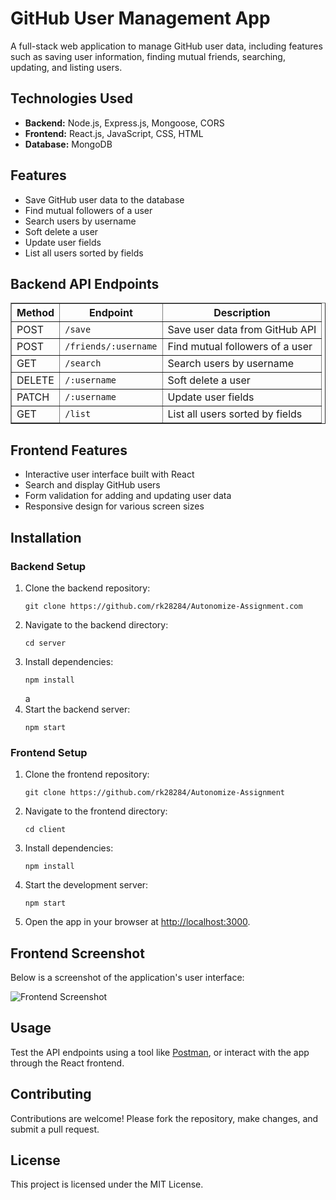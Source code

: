 

  <h1>GitHub User Management App</h1>
  <p>
    A full-stack web application to manage GitHub user data, including features such as saving user information, finding mutual friends, searching, updating, and listing users.
  </p>

  <h2>Technologies Used</h2>
  <ul>
    <li><strong>Backend:</strong> Node.js, Express.js, Mongoose, CORS</li>
    <li><strong>Frontend:</strong> React.js, JavaScript, CSS, HTML</li>
    <li><strong>Database:</strong> MongoDB</li>
  </ul>

  <h2>Features</h2>
  <ul>
    <li>Save GitHub user data to the database</li>
    <li>Find mutual followers of a user</li>
    <li>Search users by username</li>
    <li>Soft delete a user</li>
    <li>Update user fields</li>
    <li>List all users sorted by fields</li>
  </ul>

  <h2>Backend API Endpoints</h2>
  <table border="1" cellpadding="10" cellspacing="0" style="border-collapse: collapse; width: 100%;">
    <thead>
      <tr>
        <th>Method</th>
        <th>Endpoint</th>
        <th>Description</th>
      </tr>
    </thead>
    <tbody>
      <tr>
        <td>POST</td>
        <td><code>/save</code></td>
        <td>Save user data from GitHub API</td>
      </tr>
      <tr>
        <td>POST</td>
        <td><code>/friends/:username</code></td>
        <td>Find mutual followers of a user</td>
      </tr>
      <tr>
        <td>GET</td>
        <td><code>/search</code></td>
        <td>Search users by username</td>
      </tr>
      <tr>
        <td>DELETE</td>
        <td><code>/:username</code></td>
        <td>Soft delete a user</td>
      </tr>
      <tr>
        <td>PATCH</td>
        <td><code>/:username</code></td>
        <td>Update user fields</td>
      </tr>
      <tr>
        <td>GET</td>
        <td><code>/list</code></td>
        <td>List all users sorted by fields</td>
      </tr>
    </tbody>
  </table>

  <h2>Frontend Features</h2>
  <ul>
    <li>Interactive user interface built with React</li>
    <li>Search and display GitHub users</li>
    <li>Form validation for adding and updating user data</li>
    <li>Responsive design for various screen sizes</li>
  </ul>

  <h2>Installation</h2>
  <h3>Backend Setup</h3>
  <ol>
    <li>Clone the backend repository:
      <pre><code>git clone https://github.com/rk28284/Autonomize-Assignment.com</code></pre>
    </li>
    <li>Navigate to the backend directory:
      <pre><code>cd server</code></pre>
    </li>
    <li>Install dependencies:
      <pre><code>npm install</code></pre>
    </li>
   a
    <li>Start the backend server:
      <pre><code>npm start</code></pre>
    </li>
  </ol>

  <h3>Frontend Setup</h3>
  <ol>
    <li>Clone the frontend repository:
      <pre><code>git clone https://github.com/rk28284/Autonomize-Assignment</code></pre>
    </li>
    <li>Navigate to the frontend directory:
      <pre><code>cd client</code></pre>
    </li>
    <li>Install dependencies:
      <pre><code>npm install</code></pre>
    </li>
    <li>Start the development server:
      <pre><code>npm start</code></pre>
    </li>
    <li>Open the app in your browser at <a href="http://localhost:3000" target="_blank">http://localhost:3000</a>.</li>
  </ol>

  <h2>Frontend Screenshot</h2>
  <p>Below is a screenshot of the application's user interface:</p>
  <img src="path-to-your-screenshot.png" alt="Frontend Screenshot">

  <h2>Usage</h2>
  <p>
    Test the API endpoints using a tool like <a href="https://www.postman.com/" target="_blank">Postman</a>, or interact with the app through the React frontend.
  </p>

  <h2>Contributing</h2>
  <p>
    Contributions are welcome! Please fork the repository, make changes, and submit a pull request.
  </p>

  <h2>License</h2>
  <p>
    This project is licensed under the MIT License.
  </p>


